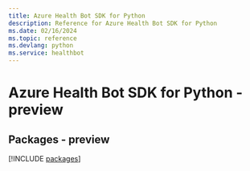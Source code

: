 ```yaml
---
title: Azure Health Bot SDK for Python
description: Reference for Azure Health Bot SDK for Python
ms.date: 02/16/2024
ms.topic: reference
ms.devlang: python
ms.service: healthbot
---
```

# Azure Health Bot SDK for Python - preview
## Packages - preview
[!INCLUDE [packages](health-bot-index.md)]